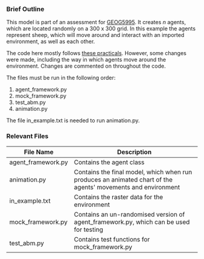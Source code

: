 ### Brief Outline

This model is part of an assessment for [GEOG5995](http://www.geog.leeds.ac.uk/courses/computing/study/core-python-phd/index.html). It creates *n* agents, which are located randomly on a 300 x 300 grid. In this example the agents represent sheep, which will move around and interact with an imported environment, as well as each other. 

The code here mostly follows [these practicals](http://www.geog.leeds.ac.uk/courses/computing/study/core-python-phd/assessment1/index.html). However, some changes were made, including the way in which agents move around the environment. Changes are commented on throughout the code. 

The files must be run in the following order:
1. agent_framework.py 
2. mock_framework.py
3. test_abm.py
4. animation.py

The file in_example.txt is needed to run animation.py. 

### Relevant Files
|File Name|Description|
|-|-|
|agent_framework.py|Contains the agent class|
|animation.py|Contains the final model, which when run produces an animated chart of the agents' movements and environment|
|in_example.txt|Contains the raster data for the environment|
|mock_framework.py|Contains an un-randomised version of agent_framework.py, which can be used for testing|
|test_abm.py|Contains test functions for mock_framework.py|
